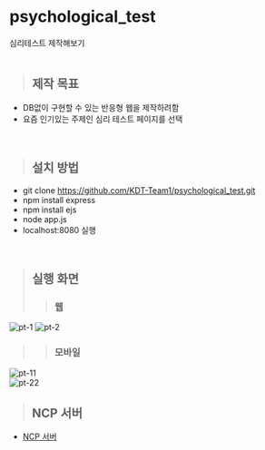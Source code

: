 # psychological_test
심리테스트 제작해보기
<br><br>

> ## 제작 목표
- DB없이 구현할 수 있는 반응형 웹을 제작하려함
- 요즘 인기있는 주제인 심리 테스트 페이지를 선택
<br>

> ## 설치 방법
- git clone https://github.com/KDT-Team1/psychological_test.git
- npm install express
- npm install ejs
- node app.js
- localhost:8080 실행
<br>

> ## 실행 화면
>> ### 웹
![pt-1](https://user-images.githubusercontent.com/56117742/198188530-ed6ef449-3ea3-462f-a4a2-7631f679cbfe.PNG)
![pt-2](https://user-images.githubusercontent.com/56117742/198188613-cad20196-b42f-4d65-b8ff-6ecdade1a6de.PNG)
>> ### 모바일
![pt-11](https://user-images.githubusercontent.com/56117742/198188571-ba3a6891-282c-4e6e-911f-2d7414d93ca8.PNG)<br>
![pt-22](https://user-images.githubusercontent.com/56117742/198188576-223d529b-394b-422b-96a2-9bef98e937b6.PNG)
<br>

> ## NCP 서버
* [NCP 서버](http://115.85.180.118:8080/)
